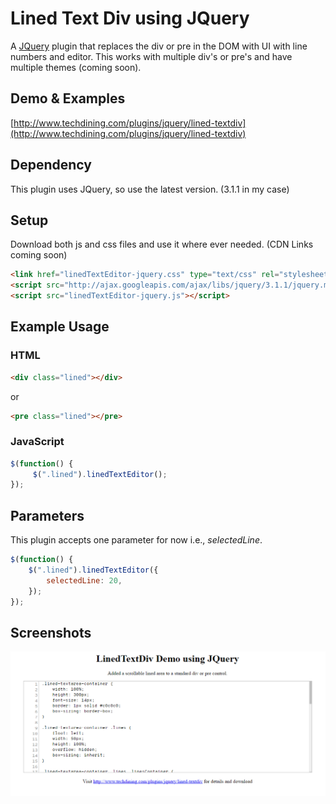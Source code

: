 # Lined Text Div using JQuery

A [JQuery](http://jquery.com/) plugin that replaces the div or pre in the DOM with UI with line numbers and editor. This works with multiple div's or pre's and have multiple themes (coming soon).

## Demo & Examples

[http://www.techdining.com/plugins/jquery/lined-textdiv](http://www.techdining.com/plugins/jquery/lined-textdiv)

## Dependency

This plugin uses JQuery, so use the latest version. (3.1.1 in my case)

## Setup

Download both js and css files and use it where ever needed.
(CDN Links coming soon)

```html
<link href="linedTextEditor-jquery.css" type="text/css" rel="stylesheet" />
<script src="http://ajax.googleapis.com/ajax/libs/jquery/3.1.1/jquery.min.js"></script>
<script src="linedTextEditor-jquery.js"></script>
```

## Example Usage

### HTML

```html
<div class="lined"></div>
```
or

```html
<pre class="lined"></pre>
```


### JavaScript
```javascript
$(function() {
     $(".lined").linedTextEditor();
});
```

## Parameters

This plugin accepts one parameter for now i.e., *selectedLine*.
 
```javascript
$(function() {
	$(".lined").linedTextEditor({
		selectedLine: 20,
	});
});
```

## Screenshots

![Image of Plugin](https://raw.githubusercontent.com/sreekarsudireddy/LinedTextDiv-JQueryPlugin/master/screenshots/screenshot.PNG)
